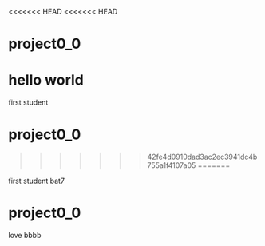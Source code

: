 <<<<<<< HEAD
<<<<<<< HEAD

# project0_0

hello world
=======
first student
# project0_0
>>>>>>> 42fe4d0910dad3ac2ec3941dc4b755a1f4107a05
=======

 first student bat7
# project0_0
love
bbbb